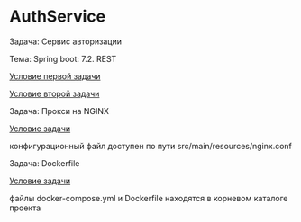 # AuthService

Задача: Сервис авторизации

Тема: Spring boot: 7.2. REST

[Условие первой задачи](https://github.com/netology-code/jd-homeworks/blob/master/spring_boot_rest/task1)

[Условие второй задачи](https://github.com/netology-code/jd-homeworks/tree/master/spring_boot_rest/task2)

Задача: Прокси на NGINX

[Условие задачи](https://github.com/netology-code/jd-homeworks/blob/master/linux/task1/README.md)

конфигурационный файл доступен по пути src/main/resources/nginx.conf

Задача: Dockerfile

[Условие задачи](https://github.com/netology-code/jd-homeworks/blob/master/docker/task1/README.md)

файлы docker-compose.yml и Dockerfile находятся в корневом каталоге проекта
